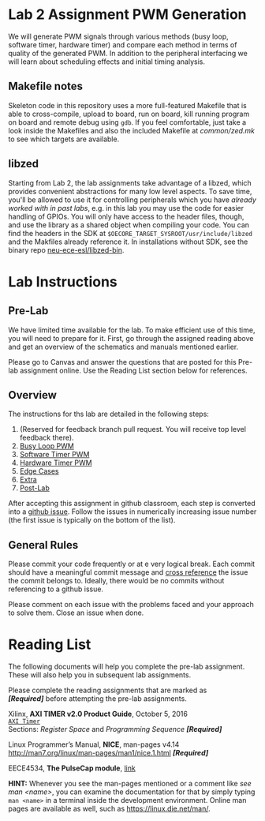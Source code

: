 # Lab 2 Assignment PWM Generation

We will generate PWM signals through various methods (busy loop,
software timer, hardware timer) and compare each method in terms of
quality of the generated PWM. In addition to the peripheral interfacing 
we will learn about scheduling effects and initial timing analysis.

## Makefile notes

Skeleton code in this repository uses a more full-featured Makefile that is able to cross-compile, upload to board, run on board, kill running program on board and remote debug using ```gdb```. If you feel comfortable, just take a look inside the Makefiles and also the included Makefile at *common/zed.mk* to see which targets are available.

## libzed 

Starting from Lab 2, the lab assignments take advantage of a libzed,
which provides convenient abstractions for many low level aspects. 
To save time, you'll be allowed to use it for controlling peripherals which you have *already worked with in past labs*, e.g. in this lab you may use the code for easier handling of GPIOs. You will only have access to the header files, though, and use the library as a shared object when compiling your code. You can find the headers in the 
SDK at `$OECORE_TARGET_SYSROOT/usr/include/libzed` and the Makfiles already reference it. In installations without SDK, see the binary repo [neu-ece-esl/libzed-bin](https://github.com/neu-ece-esl/libzed-bin). 


# Lab Instructions
## Pre-Lab 

We have limited time available for the lab. To make efficient use of
this time, you will need to prepare for it. First, go through the
assigned reading above and get an overview of the schematics and manuals
mentioned earlier.

Please go to Canvas and answer the questions that are posted for this
Pre-lab assignment online. Use the Reading List section below for references.

## Overview 

The instructions for ths lab are detailed in the following steps:

 1. (Reserved for feedback branch pull request. You will receive top level feedback there). 
 2. [Busy Loop PWM](.github/STARTING_ISSUES/2.%20Busy%20Loop%20PWM.md)
 3. [Software Timer PWM](.github/STARTING_ISSUES/3.%20Software%20Timer%20PWM.md)
 4. [Hardware Timer PWM](.github/STARTING_ISSUES/4.%20Hardware%20Timer%20PWM.md)
 5. [Edge Cases](.github/STARTING_ISSUES/5.%20Edge%20Cases.md)
 6. [Extra](.github/STARTING_ISSUES/6.%20Extra.md)
 7. [Post-Lab](.github/STARTING_ISSUES/7.%20Post-Lab.md)

After accepting this assignment in github classroom, each step is converted into a [github issue](https://docs.github.com/en/issues). Follow the issues in numerically increasing issue number (the first issue is typically on the bottom of the list). 

## General Rules

Please commit your code frequently or at e very logical break. Each commit should have a meaningful commit message and [cross reference](https://docs.github.com/en/get-started/writing-on-github/working-with-advanced-formatting/autolinked-references-and-urls#issues-and-pull-requests) the issue the commit belongs to. Ideally, there would be no commits without referencing to a github issue. 

Please comment on each issue with the problems faced and your approach to solve them. Close an issue when done. 

# Reading List

The following documents will help you complete the pre-lab assignment.
These will also help you in subsequent lab assignments.

Please complete the reading assignments that are marked as
***\[Required\]*** before attempting the pre-lab assignments.

Xilinx, **AXI TIMER v2.0 Product Guide**, October 5, 2016  
[`AXI Timer`](https://www.xilinx.com/support/documentation/ip_documentation/axi_timer/v2_0/pg079-axi-timer.pdf)  
Sections: *Register Space* and *Programming Sequence*
***\[Required\]*** 

Linux Programmer’s Manual, **NICE**, man-pages v4.14  
<http://man7.org/linux/man-pages/man1/nice.1.html> ***\[Required\]*** 

EECE4534, **The PulseCap module**, [link](https://neu-ece-4534.github.io/pulsecap.html)

**HINT:** Whenever you see the man-pages mentioned or a comment like
*see man \<name\>*, you can examine the documentation for that by simply
typing `man <name>` in a terminal inside the development environment.
Online man pages are available as well, such as
<https://linux.die.net/man/>.
